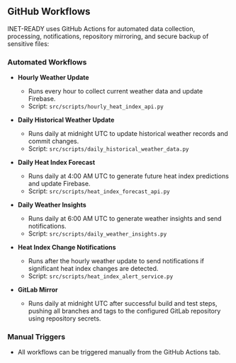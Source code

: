 ## GitHub Workflows

INET-READY uses GitHub Actions for automated data collection, processing, notifications, repository mirroring, and secure backup of sensitive files:

### Automated Workflows

- **Hourly Weather Update**
  - Runs every hour to collect current weather data and update Firebase.
  - Script: `src/scripts/hourly_heat_index_api.py`
- **Daily Historical Weather Update**
  - Runs daily at midnight UTC to update historical weather records and commit changes.
  - Script: `src/scripts/daily_historical_weather_data.py`
- **Daily Heat Index Forecast**
  - Runs daily at 4:00 AM UTC to generate future heat index predictions and update Firebase.
  - Script: `src/scripts/heat_index_forecast_api.py`
- **Daily Weather Insights**
  - Runs daily at 6:00 AM UTC to generate weather insights and send notifications.
  - Script: `src/scripts/daily_weather_insights.py`
- **Heat Index Change Notifications**

  - Runs after the hourly weather update to send notifications if significant heat index changes are detected.
  - Script: `src/scripts/heat_index_alert_service.py`

- **GitLab Mirror**
  - Runs daily at midnight UTC after successful build and test steps, pushing all branches and tags to the configured GitLab repository using repository secrets.

### Manual Triggers

- All workflows can be triggered manually from the GitHub Actions tab.
